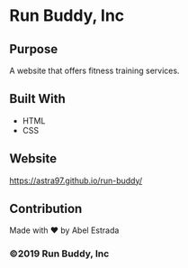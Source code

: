# Run Buddy, Inc

## Purpose
A website that offers fitness training services. 

## Built With
* HTML
* CSS

## Website
https://astra97.github.io/run-buddy/

## Contribution
Made with ❤️ by Abel Estrada

### ©️2019 Run Buddy, Inc  
